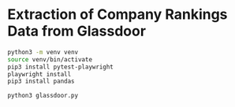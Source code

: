 
# Extraction of Company Rankings Data from Glassdoor

```bash
python3 -m venv venv
source venv/bin/activate
pip3 install pytest-playwright
playwright install
pip3 install pandas

python3 glassdoor.py
```

